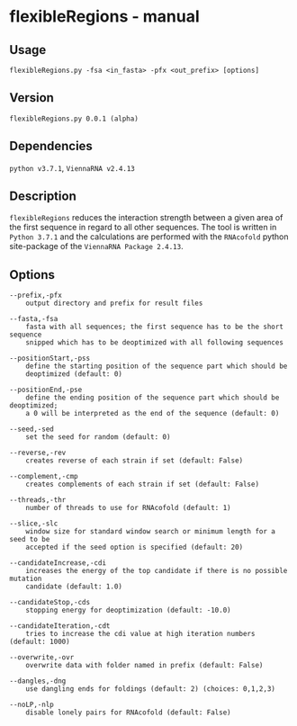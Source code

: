 # flexibleRegions - manual

## Usage
```
flexibleRegions.py -fsa <in_fasta> -pfx <out_prefix> [options]
```

## Version
```
flexibleRegions.py 0.0.1 (alpha)
```

## Dependencies
```python v3.7.1```, ```ViennaRNA v2.4.13```

## Description
```flexibleRegions``` reduces the interaction strength between a given area of the first sequence in regard to all other sequences. The tool is written in ```Python 3.7.1``` and the calculations are performed with the ```RNAcofold``` python site-package of the ```ViennaRNA Package 2.4.13```.

## Options
```
--prefix,-pfx
    output directory and prefix for result files

--fasta,-fsa
    fasta with all sequences; the first sequence has to be the short sequence 
    snipped which has to be deoptimized with all following sequences

--positionStart,-pss
    define the starting position of the sequence part which should be 
    deoptimized (default: 0)

--positionEnd,-pse
    define the ending position of the sequence part which should be deoptimized;
    a 0 will be interpreted as the end of the sequence (default: 0)

--seed,-sed
    set the seed for random (default: 0)

--reverse,-rev
    creates reverse of each strain if set (default: False)

--complement,-cmp
    creates complements of each strain if set (default: False)

--threads,-thr
    number of threads to use for RNAcofold (default: 1)

--slice,-slc
    window size for standard window search or minimum length for a seed to be
    accepted if the seed option is specified (default: 20)

--candidateIncrease,-cdi
    increases the energy of the top candidate if there is no possible mutation
    candidate (default: 1.0)

--candidateStop,-cds
    stopping energy for deoptimization (default: -10.0)

--candidateIteration,-cdt
    tries to increase the cdi value at high iteration numbers (default: 1000)

--overwrite,-ovr
    overwrite data with folder named in prefix (default: False)

--dangles,-dng
    use dangling ends for foldings (default: 2) (choices: 0,1,2,3)

--noLP,-nlp
    disable lonely pairs for RNAcofold (default: False)
```
